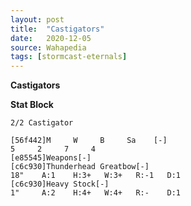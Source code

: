 ```yaml
---
layout: post
title:  "Castigators"
date:   2020-12-05
source: Wahapedia
tags: [stormcast-eternals]
---
```


**Castigators**

**Stat Block**
```
2/2 Castigator
```

```
[56f442]M     W     B     Sa    [-]
5     2     7     4     
[e85545]Weapons[-]
[c6c930]Thunderhead Greatbow[-]
18"    A:1    H:3+   W:3+   R:-1   D:1   
[c6c930]Heavy Stock[-]
1"     A:2    H:4+   W:4+   R:-    D:1   
```


